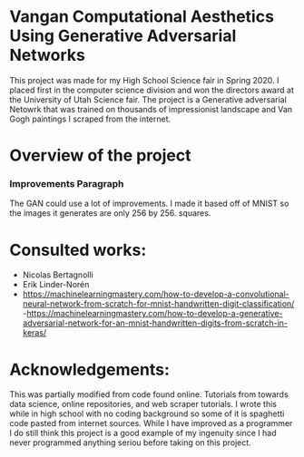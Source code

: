 # Vangan Computational Aesthetics Using Generative Adversarial Networks 

This project was made for my High School Science fair in Spring 2020. I placed first in the computer science division and won the directors award at the University of Utah Science fair. The project is a Generative adversarial Netowrk that was trained on thousands of impressionist landscape and Van Gogh paintings I scraped from the internet. 


# Overview of the project


### Improvements Paragraph

The GAN could use a lot of improvements. I made it based off of MNIST so the images it generates are only 256 by 256. squares. 

# Consulted works:
 - Nicolas Bertagnolli
 - Erik Linder-Norén
 - https://machinelearningmastery.com/how-to-develop-a-convolutional-neural-network-from-scratch-for-mnist-handwritten-digit-classification/
 -https://machinelearningmastery.com/how-to-develop-a-generative-adversarial-network-for-an-mnist-handwritten-digits-from-scratch-in-keras/

# Acknowledgements:

This was partially modified from code found online. Tutorials from towards data science, online repositories, and web scraper tutorials. I wrote this while in high school with no coding background so some of it is spaghetti code pasted from internet sources. While I have improved as a programmer I do still think this project is a good example of my ingenuity since I had never programmed anything seriou before taking on this project.
